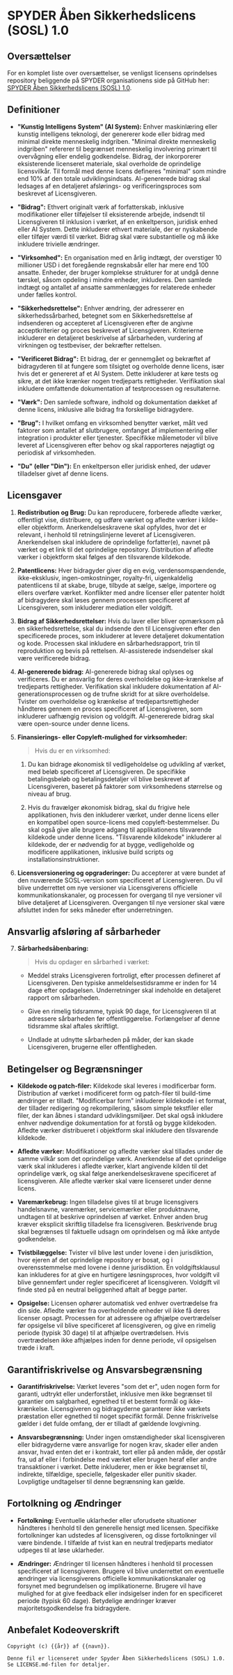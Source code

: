 # SPYDER Åben Sikkerhedslicens (SOSL) 1.0 

## Oversættelser

For en komplet liste over oversættelser, se venligst licensens oprindelses repository
beliggende på SPYDER organisationens side på GitHub her: [SPYDER Åben Sikkerhedslicens (SOSL) 1.0](https://github.com/spyderorg/sosl).

## Definitioner 

- **"Kunstig Intelligens System" (AI System):**
    Enhver maskinlæring eller kunstig intelligens teknologi, der genererer
    kode eller bidrag med minimal direkte menneskelig indgriben. "Minimal direkte
    menneskelig indgriben" refererer til begrænset menneskelig involvering primært til overvågning
    eller endelig godkendelse. Bidrag, der inkorporerer eksisterende licenseret materiale, 
    skal overholde de oprindelige licensvilkår. Til formål med denne
    licens defineres "minimal" som mindre end 10% af den totale udviklingsindsats. AI-genererede bidrag
    skal ledsages af en detaljeret afslørings- og verificeringsproces som beskrevet af Licensgiveren.

- **"Bidrag":**
    Ethvert originalt værk af forfatterskab, inklusive modifikationer eller tilføjelser til
    eksisterende arbejde, indsendt til Licensgiveren til inklusion i værket, af en
    enkeltperson, juridisk enhed eller AI System. Dette inkluderer ethvert materiale, der
    er nyskabende eller tilføjer værdi til værket. Bidrag skal være substantielle
    og må ikke inkludere trivielle ændringer.

- **"Virksomhed":**
    En organisation med en årlig indtægt, der overstiger 10 millioner USD i det
    foregående regnskabsår eller har mere end 100 ansatte. Enheder, der bruger komplekse
    strukturer for at undgå denne tærskel, såsom opdeling i mindre
    enheder, inkluderes. Den samlede indtægt og antallet af ansatte sammenlægges for relaterede enheder under fælles kontrol.

- **"Sikkerhedsrettelse":**
    Enhver ændring, der adresserer en sikkerhedssårbarhed, betegnet som en
    Sikkerhedsrettelse af indsenderen og accepteret af Licensgiveren efter de
    angivne acceptkriterier og proces beskrevet af Licensgiveren. Kriterierne inkluderer en detaljeret beskrivelse af sårbarheden, vurdering af virkningen og testbeviser, der bekræfter rettelsen.

- **"Verificeret Bidrag":**
    Et bidrag, der er gennemgået og bekræftet af bidragyderen til at fungere som
    tilsigtet og overholde denne licens, især hvis det er genereret af et AI System. Dette inkluderer at køre tests og sikre, at det ikke krænker nogen
    tredjeparts rettigheder. Verifikation skal inkludere omfattende dokumentation
    af testprocessen og resultaterne.

- **"Værk":**
    Den samlede software, indhold og dokumentation dækket af denne
    licens, inklusive alle bidrag fra forskellige bidragydere.

- **"Brug":**
    I hvilket omfang en virksomhed benytter værket, målt ved faktorer som antallet af slutbrugere, omfanget af implementering eller integration i
    produkter eller tjenester. Specifikke målemetoder vil blive leveret af Licensgiveren
    efter behov og skal rapporteres nøjagtigt og periodisk
    af virksomheden.

- **"Du" (eller "Din"):**
    En enkeltperson eller juridisk enhed, der udøver tilladelser givet af
    denne licens.

## Licensgaver

1. **Redistribution og Brug:**
    Du kan reproducere, forberede afledte værker, offentligt vise, distribuere,
    og udføre værket og afledte værker i kilde- eller objektform.
    Anerkendelseskravene skal opfyldes, hvor det er relevant, i henhold til
    retningslinjerne leveret af Licensgiveren. Anerkendelsen skal inkludere de oprindelige
    forfatter(e), navnet på værket og et link til det oprindelige repository.
    Distribution af afledte værker i objektform skal følges af den
    tilsvarende kildekode.

2. **Patentlicens:**
    Hver bidragyder giver dig en evig, verdensomspændende, ikke-eksklusiv,
    ingen-omkostninger, royalty-fri, uigenkaldelig patentlicens til at skabe, bruge, tilbyde
    at sælge, sælge, importere og ellers overføre værket. Konflikter med
    andre licenser eller patenter holdt af bidragydere skal løses gennem
    processen specificeret af Licensgiveren, som inkluderer mediation
    eller voldgift.

3. **Bidrag af Sikkerhedsrettelser:**
    Hvis du laver eller bliver opmærksom på en sikkerhedsrettelse, skal du indsende den til
    Licensgiveren efter den specificerede proces, som inkluderer at levere
    detaljeret dokumentation og kode. Processen skal inkludere en sårbarhedsrapport, trin til reproduktion og bevis på rettelsen. AI-assisterede indsendelser
    skal være verificerede bidrag.

4. **AI-genererede bidrag:**
    AI-genererede bidrag skal oplyses og verificeres. Du er
    ansvarlig for deres overholdelse og ikke-krænkelse af tredjeparts
    rettigheder. Verifikation skal inkludere dokumentation af AI-generationsprocessen
    og de trufne skridt for at sikre overholdelse. Tvister om
    overholdelse og krænkelse af tredjepartsrettigheder håndteres gennem en
    proces specificeret af Licensgiveren, som inkluderer uafhængig revision og
    voldgift. AI-genererede bidrag skal være open-source
    under denne licens.

5. **Finansierings- eller Copyleft-mulighed for virksomheder:**
    > Hvis du er en virksomhed:

    1. Du kan bidrage økonomisk til vedligeholdelse og udvikling af
        værket, med beløb specificeret af Licensgiveren. De specifikke
        betalingsbeløb og betalingsdetaljer vil blive beskrevet af
        Licensgiveren, baseret på faktorer som virksomhedens størrelse og niveau af brug.

    2. Hvis du fravælger økonomisk bidrag, skal du frigive hele
        applikationen, hvis den inkluderer værket, under denne licens eller en
        kompatibel open source-licens med copyleft-bestemmelser. Du skal også
        give alle brugere adgang til applikationens tilsvarende
        kildekode under denne licens. "Tilsvarende kildekode" inkluderer al
        kildekode, der er nødvendig for at bygge, vedligeholde og modificere applikationen,
        inklusive build scripts og installationsinstruktioner.

6. **Licensversionering og opgraderinger:**
    Du accepterer at være bundet af den nuværende SOSL-version som specificeret af
    Licensgiveren. Du vil blive underrettet om nye versioner via Licensgiverens
    officielle kommunikationskanaler, og processen for overgang til
    nye versioner vil blive detaljeret af Licensgiveren. Overgangen til nye
    versioner skal være afsluttet inden for seks måneder efter underretningen.

## Ansvarlig afsløring af sårbarheder

7. **Sårbarhedsåbenbaring:**
    > Hvis du opdager en sårbarhed i værket:

    - Meddel straks Licensgiveren fortroligt, efter processen
        defineret af Licensgiveren. Den typiske anmeldelsestidsramme er inden for
        14 dage efter opdagelsen. Underretninger skal indeholde en detaljeret rapport om
        sårbarheden.

    - Give en rimelig tidsramme, typisk 90 dage, for Licensgiveren til
        at adressere sårbarheden før offentliggørelse. Forlængelser af
        denne tidsramme skal aftales skriftligt.

    - Undlade at udnytte sårbarheden på måder, der kan skade
        Licensgiveren, brugerne eller offentligheden. 

## Betingelser og Begrænsninger

- **Kildekode og patch-filer:**
    Kildekode skal leveres i modificerbar form. Distribution af værket
    i modificeret form og patch-filer til build-time ændringer er
    tilladt. "Modificerbar form" inkluderer kildekode i et format, der tillader
    redigering og rekompilering, såsom simple tekstfiler eller filer, der kan
    åbnes i standard udviklingsmiljøer. Det skal også inkludere enhver
    nødvendige dokumentation for at forstå og bygge kildekoden.
    Afledte værker distribueret i objektform skal inkludere den
    tilsvarende kildekode.

- **Afledte værker:**
    Modifikationer og afledte værker skal tillades under de samme vilkår som
    det oprindelige værk. Anerkendelse af det oprindelige værk skal inkluderes
    i afledte værker, klart angivende kilden til det oprindelige værk,
    og skal følge anerkendelseskravene specificeret af licensgiveren.
    Alle afledte værker skal være licenseret under denne licens.

- **Varemærkebrug:**
    Ingen tilladelse gives til at bruge licensgivers handelsnavne, varemærker,
    servicemærker eller produktnavne, undtagen til at beskrive oprindelsen af
    værket. Enhver anden brug kræver eksplicit skriftlig tilladelse fra
    licensgiveren. Beskrivende brug skal begrænses til faktuelle udsagn om
    oprindelsen og må ikke antyde godkendelse.

- **Tvistbilæggelse:**
    Tvister vil blive løst under lovene i den jurisdiktion, hvor ejeren af
    det oprindelige repository er bosat, og i overensstemmelse med lovene
    i denne jurisdiktion. En voldgiftsklausul kan inkluderes for at give en
    hurtigere løsningsproces, hvor voldgift vil blive gennemført under
    regler specificeret af licensgiveren. Voldgift vil finde sted på en neutral
    beliggenhed aftalt af begge parter.

- **Opsigelse:**
    Licensen ophører automatisk ved enhver overtrædelse fra din side. Afledte
    værker fra overholdende enheder vil ikke få deres licenser opsagt.
    Processen for at adressere og afhjælpe overtrædelser før opsigelse vil
    blive specificeret af licensgiveren, og give en rimelig periode (typisk
    30 dage) til at afhjælpe overtrædelsen. Hvis overtrædelsen ikke afhjælpes inden for denne
    periode, vil opsigelsen træde i kraft.

## Garantifriskrivelse og Ansvarsbegrænsning

- **Garantifriskrivelse:**
    Værket leveres "som det er", uden nogen form for garanti, udtrykt eller
    underforstået, inklusive men ikke begrænset til garantier om salgbarhed,
    egnethed til et bestemt formål og ikke-krænkelse. Licensgiveren og
    bidragyderne garanterer ikke værkets præstation eller egnethed
    til noget specifikt formål. Denne friskrivelse gælder i det fulde omfang,
    der er tilladt af gældende lovgivning.

- **Ansvarsbegrænsning:**
    Under ingen omstændigheder skal licensgiveren eller bidragyderne være ansvarlige for nogen krav,
    skader eller anden ansvar, hvad enten det er i kontrakt, tort eller
    på anden måde, der opstår fra, ud af eller i forbindelse med værket eller
    brugen heraf eller andre transaktioner i værket. Dette inkluderer, men er ikke begrænset til,
    indirekte, tilfældige, specielle, følgeskader eller punitiv skader.
    Lovpligtige undtagelser til denne begrænsning kan gælde.

## Fortolkning og Ændringer

- **Fortolkning:**
    Eventuelle uklarheder eller uforudsete situationer håndteres i henhold til
    den generelle hensigt med licensen. Specifikke fortolkninger kan udstedes af
    licensgiveren, og disse fortolkninger vil være bindende. I
    tilfælde af tvist kan en neutral tredjeparts mediator udpeges til
    at løse uklarheder.

- **Ændringer:**
    Ændringer til licensen håndteres i henhold til processen
    specificeret af licensgiveren. Brugere vil blive underrettet om eventuelle ændringer
    via licensgiverens officielle kommunikationskanaler og forsynet med
    begrundelsen og implikationerne. Brugere vil have mulighed for at
    give feedback eller indsigelser inden for en specificeret periode (typisk
    60 dage). Betydelige ændringer kræver majoritetsgodkendelse fra
    bidragydere.

## Anbefalet Kodeoverskrift

```plaintext
Copyright (c) {{år}} af {{navn}}.

Denne fil er licenseret under Spyder Åben Sikkerhedslicens (SOSL) 1.0.
Se LICENSE.md-filen for detaljer.
```